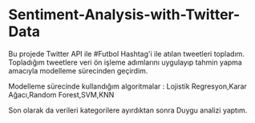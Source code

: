 # Sentiment-Analysis-with-Twitter-Data

Bu projede Twitter API ile #Futbol Hashtag'i ile atılan tweetleri topladım. Topladığım tweetlere veri ön işleme adımlarını uygulayıp tahmin yapma amacıyla modelleme sürecinden geçirdim.

Modelleme sürecinde kullandığım algoritmalar : Lojistik Regresyon,Karar Ağacı,Random Forest,SVM,KNN

Son olarak da verileri kategorilere ayırdıktan sonra Duygu analizi yaptım.
